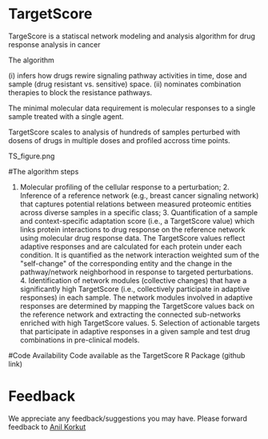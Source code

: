 # TargetScore 

TargeScore is a statiscal network modeling and analysis algorithm for drug response analysis in cancer

The algorithm

(i) infers how drugs rewire signaling pathway activities in time, dose and sample (drug resistant vs. sensitive) space.
(ii) nominates combination therapies to block the resistance pathways. 

The minimal molecular data requirement is molecular responses to a single sample treated with a single agent. 

TargetScore scales to analysis of hundreds of samples perturbed with dosens of drugs in multiple doses and profiled accross time points.

TS_figure.png

#The algorithm steps
1. Molecular profiling of the cellular response to a perturbation; 2. Inference of a reference network (e.g., breast cancer signaling network) that captures potential relations between measured proteomic entities across diverse samples in a specific class; 3. Quantification of a sample and context-specific adaptation score (i.e., a TargetScore value) which links protein interactions to drug response on the reference network using molecular drug response data. The TargetScore values reflect adaptive responses and are calculated for each protein under each condition. It is quantified as the network interaction weighted sum of the "self-change" of the corresponding entity and the change in the pathway/network neighborhood in response to targeted perturbations. 4. Identification of network modules (collective changes) that have a significantly high TargetScore (i.e., collectively participate in adaptive responses) in each sample. The network modules involved in adaptive responses are determined by mapping the TargetScore values back on the reference network and extracting the connected sub-networks enriched with high TargetScore values. 5. Selection of actionable targets that participate in adaptive responses in a given sample and test drug combinations in pre-clinical models. 

#Code Availability
Code available as the TargetScore R Package (github link)

# Feedback

We appreciate any feedback/suggestions you may have. Please forward feedback to [Anil Korkut](mailto:akorkut@mdanderson.org)


